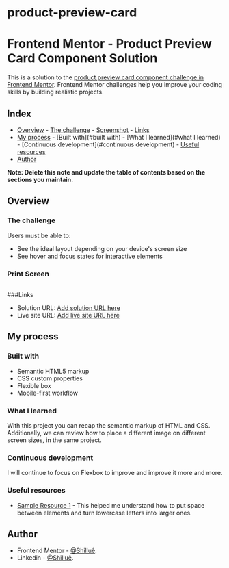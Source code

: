 # product-preview-card
# Frontend Mentor - Product Preview Card Component Solution

This is a solution to the [product preview card component challenge in Frontend Mentor](https://www.frontendmentor.io/challenges/product-preview-card-component-GO7UmttRfa). Frontend Mentor challenges help you improve your coding skills by building realistic projects.

## Index

- [Overview](#overview)
      - [The challenge](#the-challenge)
      - [Screenshot](#screenshot)
      - [Links](#links)
- [My process](#my-process)
      - [Built with](#built with)
      - [What I learned](#what I learned)
      - [Continuous development](#continuous development)
      - [Useful resources](#useful-resources)
- [Author](#author)

**Note: Delete this note and update the table of contents based on the sections you maintain.**

## Overview

### The challenge

Users must be able to:

- See the ideal layout depending on your device's screen size
- See hover and focus states for interactive elements

### Print Screen

![]( )


###Links

- Solution URL: [Add solution URL here](https://github.com/Shillue/product-preview-card.git)
- Live site URL: [Add live site URL here](https://shillue.github.io/product-preview-card/)

## My process

### Built with

- Semantic HTML5 markup
- CSS custom properties
- Flexible box
- Mobile-first workflow

### What I learned

With this project you can recap the semantic markup of HTML and CSS. Additionally, we can review how to place a different image on different screen sizes, in the same project.

### Continuous development

I will continue to focus on Flexbox to improve and improve it more and more.

### Useful resources

- [Sample Resource 1](https://www.w3schools.com/cssref/pr_text_letter-spacing.php) - This helped me understand how to put space between elements and turn lowercase letters into larger ones.

## Author

- Frontend Mentor - [@Shilluê](https://www.frontendmentor.io/profile/Shillue).
- Linkedin - [@Shilluê](https://www.linkedin.com/in/shilu%C3%AA/).
